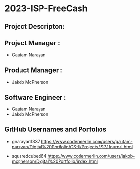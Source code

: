 # 2023-ISP-FreeCash

## Project Descripton:

## Project Manager : 
  - Gautam Narayan

## Product Manager :
  - Jakob McPherson

## Software Engineer : 
  - Gautam Narayan
  - Jakob McPherson

## GitHub Usernames and Porfolios

  - gnarayan1337
  https://www.codermerlin.com/users/gautam-narayan/Digital%20Portfolio/CS-II/Projects/ISP/Journal.html
  
  - squaredcubed64
  https://www.codermerlin.com/users/jakob-mcpherson/Digital%20Portfolio/index.html



